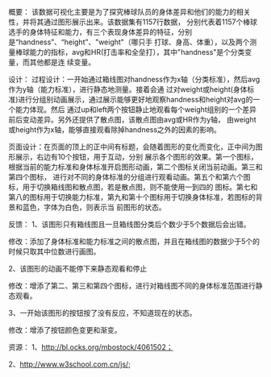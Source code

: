 概要：
  该数据可视化主要是为了探究棒球队员的身体差异和他们的能力的相关性，并将其通过图形展示出来。该数据集有1157行数据，
分别代表着1157个棒球选手的身体特征和能力，有三个表现身体差异的特征，分别是“handness”、“height”、"weight"（哪只手
打球、身高、体重），以及两个测量棒球能力的指标，avg和HR(打击率和全垒打），其中"handness"是个分类变量，而其他都是连
续变量。

设计：
  过程设计：一开始通过箱线图对handness作为x轴（分类标准），然后avg作为y轴（能力标准），进行静态地测量。接着会通
过对weight或height(身体标准)进行分组别动画展示，通过展示能够更好地观察handness和height对avg的一个能力体现。然后
通过up和left两个按钮静止地观看每个weight组别的一个差异前后变动差异。另外还提供了散点图，该散点图由avg或HR作为y轴，
由weight或height作为x轴，能够直接观看除掉handness之外的因素的影响。

   页面设计：在页面的顶上的正中间有标题，会随着图形的变化而变化，正中间为图形展示，右边有10个按钮，用于互动，分别
展示各个图形的效果。第一个图标，根据当前的能力标准和身体标准开启图形动画，第二个图标关闭当前动画。第三和第四个图标，
进行对不同的身体标准的分组进行观看动画。第五个和第六个图标，用于切换箱线图和散点图，若是散点图，则不能使用一到四的
图标。第七和第八的图标用于切换能力标准，第九和第十个图标用于切换身体标准，若图标的背景和蓝色，字体为白色，则表示当
前图形的状态。

反馈：
  1、该图形只有箱线图且一旦箱线图分类后个数少于5个数据后会出错。
  
  修改：添加了身体标准和能力标准之间的散点图，并且在箱线图的数据少于5个的时候只取其中位数进行画图。
    
  2、该图形的动画不能停下来静态观看和停止
  
  修改：增添了第二、第三和第四个图标，进行对箱线图不同的身体标准范围进行静态观看。
    
  3、一开始该图形的按钮按了没有反应，不知道现在的状态。
  
  修改：增添了按钮颜色变更和渐变。

资源：
  1、http://bl.ocks.org/mbostock/4061502；
  
  2、http://www.w3school.com.cn/js/;




